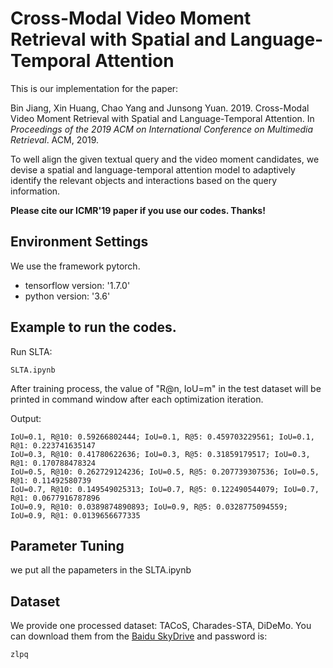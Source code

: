 # Cross-Modal Video Moment Retrieval with Spatial and Language-Temporal Attention
This is our implementation for the paper:

Bin Jiang, Xin Huang, Chao Yang and Junsong Yuan. 2019. Cross-Modal Video Moment Retrieval with Spatial and Language-Temporal Attention.  In <em>Proceedings of the 2019 ACM on International Conference on Multimedia Retrieval</em>. ACM, 2019.

To well align the given textual query and the video moment candidates, we devise a spatial and language-temporal attention model to adaptively identify the relevant objects and interactions based on the query information.

**Please cite our ICMR'19 paper if you use our codes. Thanks!** 

## Environment Settings
We use the framework pytorch. 
- tensorflow version:  '1.7.0'
- python version: '3.6'

## Example to run the codes.

Run SLTA:

```
SLTA.ipynb
```

After training process, the value of "R@n, IoU=m" in the test dataset will be printed in command window after each optimization iteration.

Output:

```
IoU=0.1, R@10: 0.59266802444; IoU=0.1, R@5: 0.459703229561; IoU=0.1, R@1: 0.223741635147
IoU=0.3, R@10: 0.41780622636; IoU=0.3, R@5: 0.31859179517; IoU=0.3, R@1: 0.170788478324
IoU=0.5, R@10: 0.262729124236; IoU=0.5, R@5: 0.207739307536; IoU=0.5, R@1: 0.11492580739
IoU=0.7, R@10: 0.149549025313; IoU=0.7, R@5: 0.122490544079; IoU=0.7, R@1: 0.0677916787896
IoU=0.9, R@10: 0.0389874890893; IoU=0.9, R@5: 0.0328775094559; IoU=0.9, R@1: 0.0139656677335

```


## Parameter Tuning

we put all the papameters in the SLTA.ipynb

## Dataset

We provide one processed dataset: TACoS, Charades-STA, DiDeMo.
You can download them from the [Baidu SkyDrive](https://pan.baidu.com/s/1AFrUYKJ_iiZXwhK2I10lVA) and password is:

```
zlpq
```
